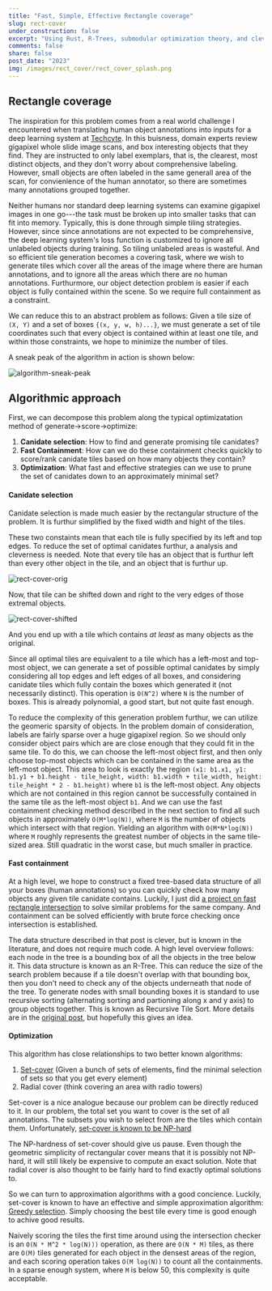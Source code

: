 ```yaml
---
title: "Fast, Simple, Effective Rectangle coverage"
slug: rect-cover
under_construction: false
excerpt: "Using Rust, R-Trees, submodular optimization theory, and clever tricks to implement fast, simple, effective, rectangle covering strategy."
comments: false
share: false
post_date: "2023"
img: /images/rect_cover/rect_cover_splash.png
---
```



## Rectangle coverage

The inspiration for this problem comes from a real world challenge I encountered when translating human object annotations into inputs for a deep learning system at [Techcyte](https://techcyte.com/). In this buisness, domain experts review gigapixel whole slide image scans, and box interesting objects that they find. They are instructed to only label exemplars, that is, the clearest, most distinct objects, and they don't worry about comprehensive labeling. However, small objects are often labeled in the same generall area of the scan, for convienience of the human annotator, so there are sometimes many annotations grouped together. 

Neither humans nor standard deep learning systems can examine gigapixel images in one go---the task must be broken up into smaller tasks that can fit into memory. Typically, this is done through simple tiling strategies. However, since since annotations are not expected to be comprehensive, the deep learning system's loss function is customized to ignore all unlabeled objects during training. So tiling unlabeled areas is wasteful. And so efficient tile generation becomes a covering task, where we wish to generate tiles which cover all the areas of the image where there are human annotations, and to ignore all the areas which there are no human annotations. Furthurmore, our object detection problem is easier if each object is fully contained within the scene. So we require full containment as a constraint.  

We can reduce this to an abstract problem as follows: Given a tile size of `(X, Y)` and a set of boxes `{(x, y, w, h)...}`, we must generate a set of tile coordinates such that every object is contained within at least one tile, and within those constraints, we hope to minimize the number of tiles.

A sneak peak of the algorithm in action is shown below:

![algorithm-sneak-peak](/images/rect_cover/rect_cover_norm.gif)

## Algorithmic approach

First, we can decompose this problem along the typical optimizatation method of generate->score->optimize:

1. **Canidate selection**: How to find and generate promising tile canidates?
2. **Fast Containment**: How can we do these containment checks quickly to score/rank canidate tiles based on how many objects they contain?
3. **Optimization**: What fast and effective strategies can we use to prune the set of canidates down to an approximately minimal set?

#### Canidate selection

Canidate selection is made much easier by the rectangular structure of the problem. It is furthur simplified by the fixed width and hight of the tiles.

These two constaints mean that each tile is fully specified by its left and top edges. To reduce the set of optimal canidates furthur, a analysis and cleverness is needed. Note that every tile has an object that is furthur left than every other object in the tile, and an object that is furthur up. 

![rect-cover-orig](/images/rect_cover/rect-cover-orig.svg)

Now, that tile can be shifted down and right to the very edges of those extremal objects.

![rect-cover-shifted](/images/rect_cover/rect-cover-shifted.svg)

And you end up with a tile which contains *at least* as many objects as the original.

Since all optimal tiles are equivalent to a tile which has a left-most and top-most object, we can generate a set of possible optimal canidates by simply considering all top edges and left edges of all boxes, and considering canidate tiles which fully contain the boxes which generated it (not necessarily distinct). This operation is `O(N^2)` where `N` is the number of boxes. This is already polynomial, a good start, but not quite fast enough. 

To reduce the complexity of this generation problem furthur, we can utilize the geomeric sparsity of objects. In the problem domain of consideration, labels are fairly sparse over a huge gigapixel region. So we should only consider object pairs which are are close enough that they could fit in the same tile. To do this, we can choose the left-most object first, and then only choose top-most objects which can be contained in the same area as the left-most object. This area to look is exactly the region `(x1: b1.x1, y1: b1.y1 + b1.height - tile_height, width: b1.width + tile_width, height: tile_height * 2 - b1.height)` where `b1` is the left-most object. Any objects which are not contained in this region cannot be successfully contained in the same tile as the left-most object `b1`. And we can use the fast containment checking method described in the next section to find all such objects in approximately `O(M*log(N))`, where `M` is the number of objects which intersect with that region. Yielding an algorithm with `O(M*N*log(N))` where `M` roughly represents the greatest number of objects in the same tile-sized area. Still quadratic in the worst case, but much smaller in practice.

#### Fast containment

At a high level, we hope to construct a fixed tree-based data structure of all your boxes (human annotations) so you can quickly check how many objects any given tile canidate contains. Luckily, I just did [a project on fast rectangle intersection](/posts/blog/box_search/) to solve similar problems for the same company. And containment can be solved efficiently with brute force checking once intersection is established.

The data structure described in that post is clever, but is known in the literature, and does not require much code. A high level overview follows: each node in the tree is a bounding box of all the objects in the tree below it. This data structure is known as an R-Tree. This can reduce the size of the search problem because if a tile doesn't overlap with that bounding box, then you don't need to check any of the objects underneath that node of the tree. To generate nodes with small bounding boxes it is standard to use recursive sorting (alternating sorting and partioning along x and y axis) to group objects together. This is known as Recursive Tile Sort. More details are in the [original post](/posts/blog/box_search/), but hopefully this gives an idea.

#### Optimization

This algorithm has close relationships to two better known algorithms:

1. [Set-cover](https://en.wikipedia.org/wiki/Set_cover_problem) (Given a bunch of sets of elements, find the minimal selection of sets so that you get every element)
2. Radial cover (think covering an area with radio towers)

Set-cover is a nice analogue because our problem can be directly reduced to it. In our problem, the total set you want to cover is the set of all annotations. The subsets you wish to select from are the tiles which contain them. Unfortunately, [set-cover is known to be NP-hard](https://en.wikipedia.org/wiki/Set_cover_problem)

The NP-hardness of set-cover should give us pause. Even though the geometric simplicity of rectangular cover means that it is possibly not NP-hard, it will still likely be expensive to compute an exact solution. Note that radial cover is also thought to be fairly hard to find exactly optimal solutions to.

So we can turn to approximation algorithms with a good concience. Luckily, set-cover is known to have an effective and simple approximation algorithm: [Greedy selection](https://en.wikipedia.org/wiki/Set_cover_problem#Greedy_algorithm). Simply choosing the best tile every time is good enough to achive good results.

Naively scoring the tiles the first time around using the intersection checker is an `O(N * M^2 * log(N)))` operation, as there are `O(N * M)` tiles, as there are `O(M)` tiles generated for each object in the densest areas of the region, and each scoring operation takes `O(M log(N))` to count all the containments. In a sparse enough system, where `M` is below 50, this complexity is quite acceptable.

